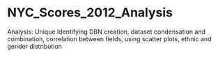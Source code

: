 # NYC_Scores_2012_Analysis
Analysis: Unique Identifying DBN creation, dataset condensation and combination, correlation between fields, using scatter plots, ethnic and gender distribution
